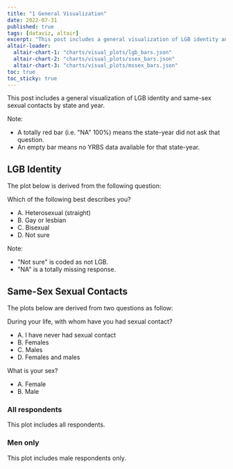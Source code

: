 ```yaml
---
title: "1 General Visualization"
date: 2022-07-31
published: true
tags: [dataviz, altair]
excerpt: "This post includes a general visualization of LGB identity and same-sex sexual contacts by state and year."
altair-loader:
  altair-chart-1: "charts/visual_plots/lgb_bars.json"
  altair-chart-2: "charts/visual_plots/ssex_bars.json"
  altair-chart-3: "charts/visual_plots/mssex_bars.json"
toc: true
toc_sticky: true
---
```


This post includes a general visualization of LGB identity and same-sex sexual contacts by state and year.

Note:
- A totally red bar (i.e. "NA" 100%) means the state-year did not ask that question.
- An empty bar means no YRBS data available for that state-year.

## LGB Identity

The plot below is derived from the following question:

Which of the following best describes you?
- A. Heterosexual (straight)
- B. Gay or lesbian
- C. Bisexual
- D. Not sure

Note: 
- "Not sure" is coded as not LGB. 
- "NA" is a totally missing response.

<div id="altair-chart-1"></div>

## Same-Sex Sexual Contacts

The plots below are derived from two questions as follow:

During your life, with whom have you had sexual contact?
- A. I have never had sexual contact
- B. Females
- C. Males
- D. Females and males

What is your sex?
- A. Female
- B. Male

### All respondents
This plot includes all respondents.
<div id="altair-chart-2"></div>

### Men only
This plot includes male respondents only.
<div id="altair-chart-3"></div>
